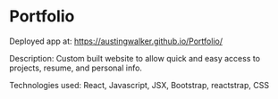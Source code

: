 # Portfolio

Deployed app at: https://austingwalker.github.io/Portfolio/

Description:
    Custom built website to allow quick and easy access to projects, resume, and personal info. 

Technologies used: React, Javascript, JSX, Bootstrap, reactstrap, CSS